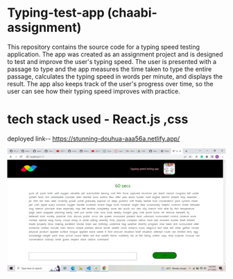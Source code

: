# Typing-test-app (chaabi-assignment)
This repository contains the source code for a typing speed testing application. 
The app was created as an assignment project and is designed to test and improve the user's typing speed. 
The user is presented with a passage to type and the app measures the time taken to type the entire passage, 
calculates the typing speed in words per minute, and displays the result. The app also keeps track of the user's progress over time,
so the user can see how their typing speed improves with practice.

# tech  stack used - React.js ,css
deployed link-- https://stunning-douhua-aaa56a.netlify.app/

![app image](https://github.com/sivagurubilli/Typing--test-app-chaabi-assignment-/blob/master/src/assets/Screenshot%20(278).png)
